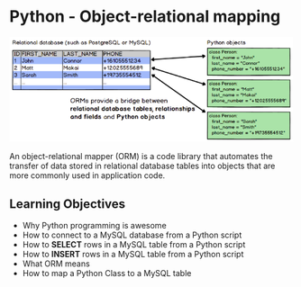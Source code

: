 # Python - Object-relational mapping
![](https://github.com/martincorredor/holbertonschool-higher_level_programming/blob/main/0x0F-python-object_relational_mapping/ORMs.png)

An object-relational mapper (ORM) is a code library that automates the transfer of data stored in relational database tables into objects that are more commonly used in application code.
## Learning Objectives
* Why Python programming is awesome
* How to connect to a MySQL database from a Python script
* How to **SELECT** rows in a MySQL table from a Python script
* How to **INSERT** rows in a MySQL table from a Python script
* What ORM means
* How to map a Python Class to a MySQL table
